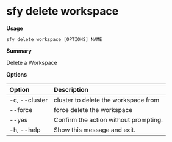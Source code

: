 # sfy delete workspace

**Usage**

`sfy delete workspace [OPTIONS] NAME`

**Summary**

Delete a Workspace

**Options**

| **Option** | **Description** |
| :--- | :--- |
| -c, --cluster | cluster to delete the workspace from |
| --force | force delete the workspace |
| --yes | Confirm the action without prompting. |
| -h, --help | Show this message and exit. |
